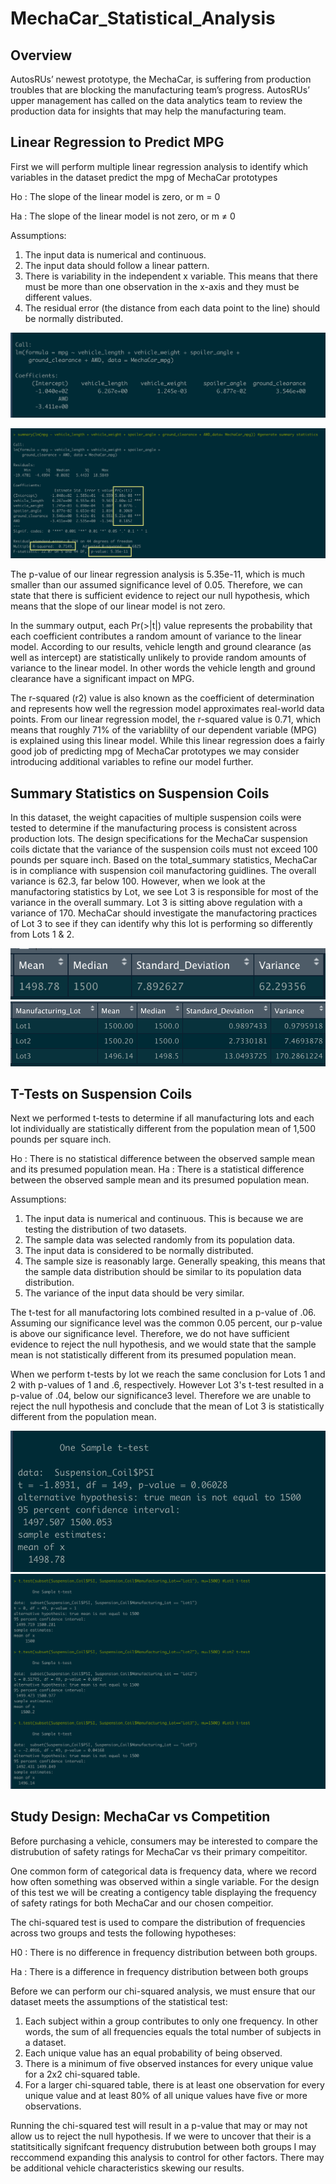 # MechaCar_Statistical_Analysis
## Overview 
AutosRUs’ newest prototype, the MechaCar, is suffering from production troubles that are blocking the manufacturing team’s progress. AutosRUs’ upper management has called on the data analytics team to review the production data for insights that may help the manufacturing team.

## Linear Regression to Predict MPG
First we will perform multiple linear regression analysis to identify which variables in the dataset predict the mpg of MechaCar prototypes

Ho : The slope of the linear model is zero, or m = 0

Ha : The slope of the linear model is not zero, or m ≠ 0

Assumptions:
1. The input data is numerical and continuous.
2. The input data should follow a linear pattern.
3. There is variability in the independent x variable. This means that there must be more than one observation in the x-axis and they must be different values.
4. The residual error (the distance from each data point to the line) should be normally distributed.

![Linear_Regression](https://github.com/cfusco77/MechaCar_Statistical_Analysis/blob/main/Resources/Linear_Regression.png) 

![Summary](https://github.com/cfusco77/MechaCar_Statistical_Analysis/blob/main/Resources/Summary.png) 

The p-value of our linear regression analysis is 5.35e-11, which is much smaller than our assumed significance level of 0.05. Therefore, we can state that there is sufficient evidence to reject our null hypothesis, which means that the slope of our linear model is not zero.

In the summary output, each Pr(>|t|) value represents the probability that each coefficient contributes a random amount of variance to the linear model. According to our results, vehicle length and ground clearance (as well as intercept) are statistically unlikely to provide random amounts of variance to the linear model. In other words the vehicle length and ground clearance have a significant impact on MPG. 

The r-squared (r2) value is also known as the coefficient of determination and represents how well the regression model approximates real-world data points.
From our linear regression model, the r-squared value is 0.71, which means that roughly 71% of the variablilty of our dependent variable (MPG) is explained using this linear model. While this linear regression does a fairly good job of predicting mpg of MechaCar prototypes we may consider introducing additional variables to refine our model further. 

## Summary Statistics on Suspension Coils
In this dataset, the weight capacities of multiple suspension coils were tested to determine if the manufacturing process is consistent across production lots. The design specifications for the MechaCar suspension coils dictate that the variance of the suspension coils must not exceed 100 pounds per square inch. Based on the total_summary statistics, MechaCar is in compliance with suspension coil manufactoring guidlines. The overall variance is 62.3, far below 100. However, when we look at the manufactoring statistics by Lot, we see Lot 3 is responsible for most of the variance in the overall summary. Lot 3 is sitting above regulation with a variance of 170. MechaCar should investigate the manufactoring practices of Lot 3 to see if they can identify why this lot is performing so differently from Lots 1 & 2. 

![Total_Summary](https://github.com/cfusco77/MechaCar_Statistical_Analysis/blob/main/Resources/total_summary.png) 
![Lots_summary](https://github.com/cfusco77/MechaCar_Statistical_Analysis/blob/main/Resources/lot_summary.png) 

## T-Tests on Suspension Coils
Next we performed t-tests to determine if all manufacturing lots and each lot individually are statistically different from the population mean of 1,500 pounds per square inch.

Ho : There is no statistical difference between the observed sample mean and its presumed population mean.
Ha : There is a statistical difference between the observed sample mean and its presumed population mean.

Assumptions:
1. The input data is numerical and continuous. This is because we are testing the distribution of two datasets.
2. The sample data was selected randomly from its population data.
3. The input data is considered to be normally distributed.
4. The sample size is reasonably large. Generally speaking, this means that the sample data distribution should be similar to its population data distribution.
5. The variance of the input data should be very similar.

The t-test for all manufactoring lots combined resulted in a p-value of .06. Assuming our significance level was the common 0.05 percent, our p-value is above our significance level. Therefore, we do not have sufficient evidence to reject the null hypothesis, and we would state that the sample mean is not statistically different from its presumed population mean. 

When we perform t-tests by lot we reach the same conclusion for Lots 1 and 2 with p-values of 1 and .6, respectively. However Lot 3's t-test resulted in a p-value of .04, below our significance3 level. Therefore we are unable to reject the null hypothesis and conclude that the mean of Lot 3 is statistically different from the population mean. 

![OverallTTest](https://github.com/cfusco77/MechaCar_Statistical_Analysis/blob/main/Resources/Overall_TTest.png)
![Lots123_TTests](https://github.com/cfusco77/MechaCar_Statistical_Analysis/blob/main/Resources/Lots1%2C2%2C3_TTests.png)

## Study Design: MechaCar vs Competition
Before purchasing a vehicle, consumers may be interested to compare the distrubution of safety ratings for MechaCar vs their primary compeititor. 

One common form of categorical data is frequency data, where we record how often something was observed within a single variable. For the design of this test we will be creating a contigency table displaying the frequency of safety ratings for both MechaCar and our chosen compeitior. 

The chi-squared test is used to compare the distribution of frequencies across two groups and tests the following hypotheses:

H0 : There is no difference in frequency distribution between both groups.

Ha : There is a difference in frequency distribution between both groups

Before we can perform our chi-squared analysis, we must ensure that our dataset meets the assumptions of the statistical test:
1. Each subject within a group contributes to only one frequency. In other words, the sum of all frequencies equals the total number of subjects in a dataset.
2. Each unique value has an equal probability of being observed.
3. There is a minimum of five observed instances for every unique value for a 2x2 chi-squared table.
4. For a larger chi-squared table, there is at least one observation for every unique value and at least 80% of all unique values have five or more observations.

Running the chi-squared test will result in a p-value that may or may not allow us to reject the null hypothesis. If we were to uncover that their is a statitsitically signifcant frequency distrubution between both groups I may reccommend expanding this analysis to control for other factors. There may be additional vehicle characteristics skewing our results. 